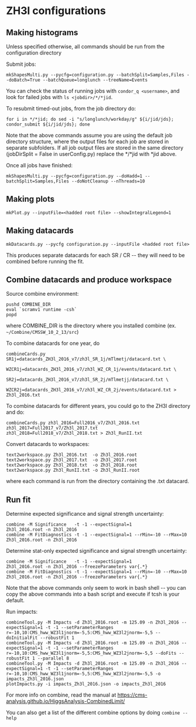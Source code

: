 # ZH3l configurations

## Making histograms

Unless specified otherwise, all commands should be run from the configuration directory

Submit jobs:

    mkShapesMulti.py --pycfg=configuration.py --batchSplit=Samples,Files --doBatch=True --batchQueue=longlunch --treeName=Events

You can check the status of running jobs with `condor_q <username>`, and look for failed jobs with `ls <jobdir>/*/*jid`.

To resubmit timed-out jobs, from the job directory do:

    for i in */*jid; do sed -i "s/longlunch/workday/g" ${i/jid/jds}; condor_submit ${i/jid/jds}; done
  
Note that the above commands assume you are using the default job directory structure, where the output files for each job are stored in separate subfolders. If all job output files are stored in the same directory (jobDirSplit = False in userConfig.py) replace the */*jid with *jid above.

Once all jobs have finished:
  
    mkShapesMulti.py --pycfg=configuration.py --doHadd=1 --batchSplit=Samples,Files --doNotCleanup --nThreads=10

## Making plots

    mkPlot.py --inputFile=<hadded root file> --showIntegralLegend=1 
    
## Making datacards

    mkDatacards.py --pycfg configuration.py --inputFile <hadded root file>
    
This produces separate datacards for each SR / CR -- they will need to be combined before running the fit.

## Combine datacards and produce workspace

Source combine environment:

    pushd COMBINE_DIR
    eval `scramv1 runtime -csh`
    popd

where COMBINE_DIR is the directory where you installed combine (ex. `~/Combine/CMSSW_10_2_13/src`)

To combine datacards for one year, do

    combineCards.py   SR1j=datacards_ZH3l_2016_v7/zh3l_SR_1j/mTlmetj/datacard.txt \
                    WZCR1j=datacards_ZH3l_2016_v7/zh3l_WZ_CR_1j/events/datacard.txt \
                      SR2j=datacards_ZH3l_2016_v7/zh3l_SR_2j/mTlmetjj/datacard.txt \
                    WZCR2j=datacards_ZH3l_2016_v7/zh3l_WZ_CR_2j/events/datacard.txt > Zh3l_2016.txt

To combine datacards for different years, you could go to the ZH3l directory and do:

    combineCards.py zh3l_2016=Full2016_v7/Zh3l_2016.txt zh3l_2017=Full2017_v7/Zh3l_2017.txt zh3l_2018=Full2018_v7/Zh3l_2018.txt > Zh3l_RunII.txt
    
Convert datacards to workspaces:

    text2workspace.py Zh3l_2016.txt  -o Zh3l_2016.root
    text2workspace.py Zh3l_2017.txt  -o Zh3l_2017.root
    text2workspace.py Zh3l_2018.txt  -o Zh3l_2018.root
    text2workspace.py Zh3l_RunII.txt -o Zh3l_RunII.root

where each command is run from the directory containing the .txt datacard.
    
## Run fit

Determine expected significance and signal strength uncertainty:

    combine -M Significance   -t -1 --expectSignal=1                      Zh3l_2016.root -n Zh3l_2016
    combine -M FitDiagnostics -t -1 --expectSignal=1 --rMin=-10 --rMax=10 Zh3l_2016.root -n Zh3l_2016

Determine stat-only expected significance and signal strength uncertainty:

    combine -M Significance   -t -1 --expectSignal=1                      Zh3l_2016.root -n Zh3l_2016 --freezeParameters var{.*}
    combine -M FitDiagnostics -t -1 --expectSignal=1 --rMin=-10 --rMax=10 Zh3l_2016.root -n Zh3l_2016 --freezeParameters var{.*}

Note that the above commands only seem to work in bash shell -- you can copy the above commands into a bash script and execute if tcsh is your default.

Run impacts:

    combineTool.py -M Impacts -d Zh3l_2016.root -m 125.09 -n Zh3l_2016 --expectSignal=1 -t -1 --setParameterRanges r=-10,10:CMS_hww_WZ3l1jnorm=-5,5:CMS_hww_WZ3l2jnorm=-5,5 --doInitialFit --robustFit 1 
    combineTool.py -M Impacts -d Zh3l_2016.root -m 125.09 -n Zh3l_2016 --expectSignal=1 -t -1 --setParameterRanges r=-10,10:CMS_hww_WZ3l1jnorm=-5,5:CMS_hww_WZ3l2jnorm=-5,5 --doFits --robustFit 1 --parallel 8
    combineTool.py -M Impacts -d Zh3l_2016.root -m 125.09 -n Zh3l_2016 --expectSignal=1 -t -1 --setParameterRanges r=-10,10:CMS_hww_WZ3l1jnorm=-5,5:CMS_hww_WZ3l2jnorm=-5,5 -o impacts_Zh3l_2016.json
    plotImpacts.py -i impacts_Zh3l_2016.json -o impacts_Zh3l_2016

For more info on combine, read the manual at https://cms-analysis.github.io/HiggsAnalysis-CombinedLimit/
    
You can also get a list of the different combine options by doing `combine --help`
